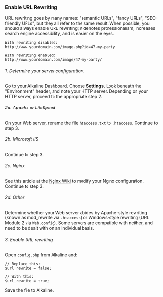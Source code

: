 ### Enable URL Rewriting

URL rewriting goes by many names: "semantic URLs", "fancy URLs", "SEO-friendly URLs", but they all refer to the same result. When possible, you should always enable URL rewriting; it denotes professionalism, increases search engine accessibility, and is easier on the eyes.

	With rewriting disabled:  
	http://www.yourdomain.com/image.php?id=47-my-party
	
	With rewriting enabled:
	http://www.yourdomain.com/image/47-my-party/

###### 1. Determine your server configuration.

Go to your Alkaline Dashboard. Choose **Settings.** Look beneath the "Environment" header, and note your HTTP server. Depending on your HTTP server, proceed to the appropriate step 2.

###### 2a. Apache or LiteSpeed

On your Web server, rename the file `htaccess.txt` to `.htaccess`. Continue to step 3.

###### 2b. Microsoft IIS

Continue to step 3.

###### 2c. Nginx

See this article at the [Nginx Wiki](http://wiki.nginx.org/Alkaline) to modify your Nginx configuration. Continue to step 3.

###### 2d. Other

Determine whether your Web server abides by Apache-style rewriting (known as mod_rewrite via `.htaccess`) or Windows-style rewriting (URL Module 2 via `Web.config`). Some servers are compatible with neither, and need to be dealt with on an individual basis.

###### 3. Enable URL rewriting

Open `config.php` from Alkaline and:

	// Replace this:
	$url_rewrite = false;
	
	// With this:
	$url_rewrite = true;

Save the file to Alkaline.